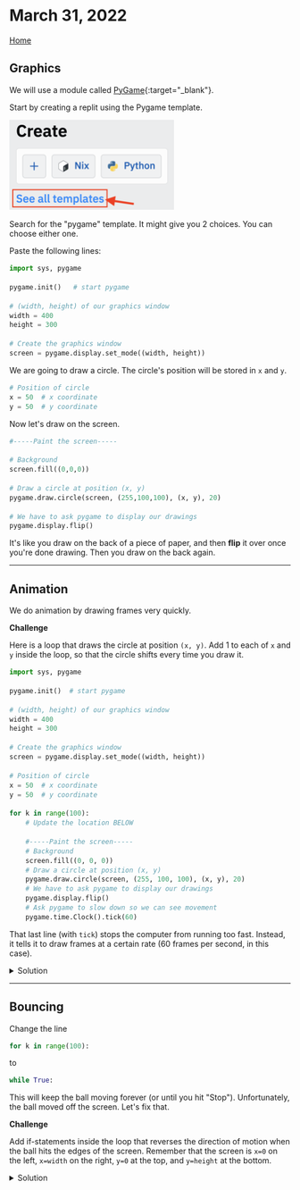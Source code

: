 # March 31, 2022
[Home](./index.md)

## Graphics

We will use a module called [PyGame](https://www.pygame.org/docs/){:target="_blank"}.

Start by creating a replit using the Pygame template.

<img width="295" alt="image" src="images/templates.png">

Search for the "pygame" template. It might give you 2 choices. You can choose either one.

Paste the following lines:
```python
import sys, pygame

pygame.init()   # start pygame

# (width, height) of our graphics window
width = 400
height = 300

# Create the graphics window
screen = pygame.display.set_mode((width, height))
```

We are going to draw a circle. The circle's position will be stored in `x` and `y`.
```python
# Position of circle
x = 50  # x coordinate
y = 50  # y coordinate
```

Now let's draw on the screen.
```python
#-----Paint the screen-----

# Background
screen.fill((0,0,0))

# Draw a circle at position (x, y)
pygame.draw.circle(screen, (255,100,100), (x, y), 20)

# We have to ask pygame to display our drawings
pygame.display.flip()
```
It's like you draw on the back of a piece of paper, and then **flip** it over once you're done drawing. Then you draw on the back again.

---

## Animation
We do animation by drawing frames very quickly.

**Challenge**

Here is a loop that draws the circle at position `(x, y)`. Add 1 to each of `x` and `y` inside the loop, so that the circle shifts every time you draw it.

```python
import sys, pygame

pygame.init()  # start pygame

# (width, height) of our graphics window
width = 400
height = 300

# Create the graphics window
screen = pygame.display.set_mode((width, height))

# Position of circle
x = 50  # x coordinate
y = 50  # y coordinate

for k in range(100):
    # Update the location BELOW

    #-----Paint the screen-----
    # Background
    screen.fill((0, 0, 0))
    # Draw a circle at position (x, y)
    pygame.draw.circle(screen, (255, 100, 100), (x, y), 20)
    # We have to ask pygame to display our drawings
    pygame.display.flip()
    # Ask pygame to slow down so we can see movement
    pygame.time.Clock().tick(60)
```
That last line (with `tick`) stops the computer from running too fast. Instead, it tells it to draw frames at a certain rate (60 frames per second, in this case).
<details><summary>Solution</summary>
<pre><code>    # Update the location BELOW
    x = x + 1
    y = y + 1</code></pre>
</details>

---

## Bouncing

Change the line
```python
for k in range(100):
```
to
```python
while True:
```
This will keep the ball moving forever (or until you hit "Stop"). Unfortunately, the ball moved off the screen. Let's fix that.

**Challenge**

Add if-statements inside the loop that reverses the direction of motion when the ball hits the edges of the screen. Remember that the screen is `x=0` on the left, `x=width` on the right, `y=0` at the top, and `y=height` at the bottom.

<details>
<summary>Solution</summary>
<pre><code>import sys, pygame

pygame.init()  # start pygame

\# (width, height) of our graphics window
width = 400
height = 300

\# Create the graphics window
screen = pygame.display.set_mode((width, height))

\# Position of circle
x = 50  # x coordinate
y = 50  # y coordinate

vx = 1 # x velocity
vy = 1 # y velocity

while True:
    # Update the location BELOW
    x = x + vx
    y = y + vy

    if x<0 or x>width:
        vx = -vx
    if y<0 or y>height:
        vy = -vy

    #-----Paint the screen-----
    # Background
    screen.fill((0, 0, 0))
    # Draw a circle at position (x, y)
    pygame.draw.circle(screen, (255, 100, 100), (x, y), 20)
    # We have to ask pygame to display our drawings
    pygame.display.flip()
    # Ask pygame to slow down so we can see movement
    pygame.time.Clock().tick(60)
</code></pre>
</details>

